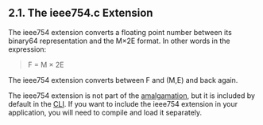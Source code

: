 ## 2\.1\. The ieee754\.c Extension


The ieee754 extension converts a floating point number between its
binary64 representation and the M×2E format.
In other words in the expression:




> F \= M × 2E


The ieee754 extension converts between F and (M,E) and back again.



The ieee754 extension is not part of the [amalgamation](amalgamation.html), but it is included
by default in the [CLI](cli.html). If you want to include the ieee754 extension in your
application, you will need to compile and load it separately.




